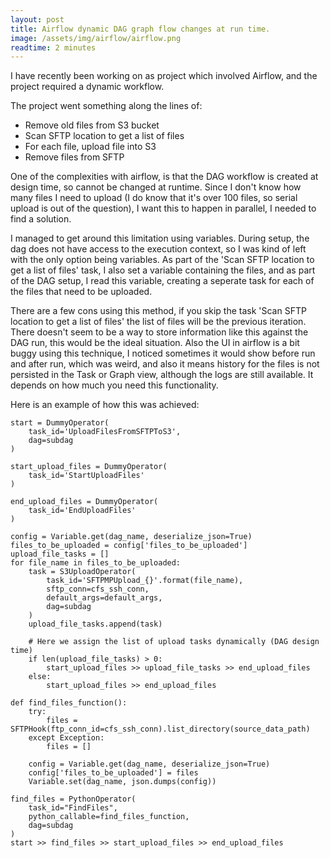 ```yaml
---
layout: post
title: Airflow dynamic DAG graph flow changes at run time.
image: /assets/img/airflow/airflow.png
readtime: 2 minutes
---
```


I have recently been working on as project which involved Airflow, and the project required a dynamic workflow.

The project went something along the lines of:

- Remove old files from S3 bucket
- Scan SFTP location to get a list of files
- For each file, upload file into S3
- Remove files from SFTP

One of the complexities with airflow, is that the DAG workflow is created at design time, so cannot be changed at runtime. 
Since I don't know how many files I need to upload (I do know that it's over 100 files, so serial upload is out of the question),  I want this to happen in parallel, I needed to find a solution.

I managed to get around this limitation using variables. During setup, the dag does not have access to the execution context,
so I was kind of left with the only option being variables. As part of the 'Scan SFTP location to get a list of files' task, I also set a variable containing the files, and as part of the DAG setup, I read this variable, creating a seperate task for each of the files that need to be uploaded.

There are a few cons using this method, if you skip the task 'Scan SFTP location to get a list of files' the list of files will be the previous iteration. There doesn't seem to be a way to store information like this against the DAG run, this would be the ideal situation. Also the UI in airflow is a bit buggy using this technique, I noticed sometimes it would show before run and after run, which was weird, and also it means history for the files is not persisted in the Task or Graph view, although the logs are still available. It depends on how much you need this functionality.

Here is an example of how this was achieved:

```
start = DummyOperator(
    task_id='UploadFilesFromSFTPToS3',
    dag=subdag
)

start_upload_files = DummyOperator(
    task_id='StartUploadFiles'
)

end_upload_files = DummyOperator(
    task_id='EndUploadFiles'
)

config = Variable.get(dag_name, deserialize_json=True)
files_to_be_uploaded = config['files_to_be_uploaded']
upload_file_tasks = []
for file_name in files_to_be_uploaded:
    task = S3UploadOperator(
        task_id='SFTPMPUpload_{}'.format(file_name),
        sftp_conn=cfs_ssh_conn,
        default_args=default_args,
        dag=subdag
    )
    upload_file_tasks.append(task)

    # Here we assign the list of upload tasks dynamically (DAG design time)
    if len(upload_file_tasks) > 0:
        start_upload_files >> upload_file_tasks >> end_upload_files
    else:
        start_upload_files >> end_upload_files
        
def find_files_function():
    try:
        files = SFTPHook(ftp_conn_id=cfs_ssh_conn).list_directory(source_data_path)
    except Exception:
        files = []

    config = Variable.get(dag_name, deserialize_json=True)
    config['files_to_be_uploaded'] = files
    Variable.set(dag_name, json.dumps(config))

find_files = PythonOperator(
    task_id="FindFiles",
    python_callable=find_files_function,
    dag=subdag
)
start >> find_files >> start_upload_files >> end_upload_files
```